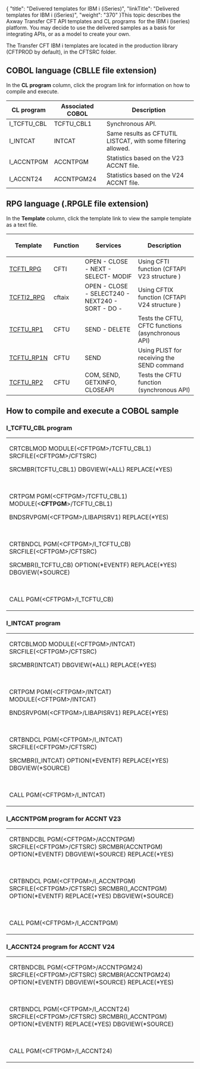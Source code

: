 {
    "title": "Delivered templates for IBM i (iSeries)",
    "linkTitle": "Delivered templates for IBM i (iSeries)",
    "weight": "370"
}This topic describes the Axway Transfer CFT API templates and CL programs  for the IBM i (iseries) platform. You may decide to use the delivered samples as a basis for integrating APIs, or as a model to create your own.

The Transfer CFT IBM i templates are located in the production library (CFTPROD by default), in the CFTSRC folder.

## <span id="COBOL"></span>COBOL language (CBLLE file extension)

In the **CL program** column, click the program link for information on how to compile and execute.

<table cellspacing="0">
   <col/>
   <col/>
   <col/>
   <thead>
      <tr>
         <th>CL program	</th>
         <th>Associated COBOL	</th>
         <th>Description</th>
      </tr>
   </thead>
   <tbody>
      <tr>
         <td>I_TCFTU_CBL         </td>
         <td>TCFTU_CBL1	         </td>
         <td>Synchronous API.         </td>
      </tr>
      <tr>
         <td>I_INTCAT         </td>
         <td>INTCAT         </td>
         <td>Same results as CFTUTIL LISTCAT, with some filtering allowed.         </td>
      </tr>
      <tr>
         <td>I_ACCNTPGM         </td>
         <td>ACCNTPGM         </td>
         <td>Statistics based on the V23 ACCNT file.         </td>
      </tr>
      <tr>
         <td>I_ACCNT24         </td>
         <td>ACCNTPGM24         </td>
         <td>Statistics based on the V24 ACCNT file.         </td>
      </tr>
   </tbody>
</table>

## <span id="RPG"></span>RPG language (.RPGLE file extension)

In the **Template** column, click the template link to view the sample template as a text file.

<table cellspacing="0">
   <col/>
   <col/>
   <col/>
   <col/>
   <thead>
      <tr>
         <th>Template</th>
         <th>Function</th>
         <th>
            <p>Services</p>
</th>
         <th>Description</th>
      </tr>
   </thead>
   <tbody>
      <tr>
         <td><a href="tcfti_rpg.txt">TCFTI_RPG</a>
         </td>
         <td>CFTI         </td>
         <td>OPEN - CLOSE - NEXT - SELECT- MODIF         </td>
         <td>Using CFTI function (CFTAPI V23 structure )         </td>
      </tr>
      <tr>
         <td><a href="tcfti2_rpg.txt">TCFTI2_RPG</a><![CDATA[
]]>         </td>
         <td>cftaix         </td>
         <td>OPEN - CLOSE - SELECT240 - NEXT240 - SORT - DO -         </td>
         <td>Using CFTIX function (CFTAPI V24 structure )         </td>
      </tr>
      <tr>
         <td><a href="tcftu_rp1.txt">TCFTU_RP1</a><![CDATA[
]]>         </td>
         <td>CFTU         </td>
         <td>SEND - DELETE         </td>
         <td>Tests the CFTU, CFTC functions (asynchronous API)         </td>
      </tr>
      <tr>
         <td><a href="tcftu_rp1n.txt">TCFTU_RP1N</a><![CDATA[
]]>         </td>
         <td>CFTU         </td>
         <td>SEND         </td>
         <td>Using PLIST for receiving the SEND command         </td>
      </tr>
      <tr>
         <td><a href="tcftu_rp2.txt">TCFTU_RP2</a>
         </td>
         <td>CFTU         </td>
         <td>COM, SEND, GETXINFO, CLOSEAPI         </td>
         <td>Tests the CFTU function (synchronous API)         </td>
      </tr>
   </tbody>
</table>

## How to compile and execute a COBOL sample

### <span id="TCFTU"></span> I\_TCFTU\_CBL program

<table cellspacing="0">
   <col/>
   <tbody>
      <tr>
         <td>
            <p>CRTCBLMOD MODULE(&lt;<span>CFTPGM</span>&gt;/TCFTU_CBL1) SRCFILE(&lt;<span>CFTPGM</span>&gt;/CFTSRC)</p>
            <p>SRCMBR(TCFTU_CBL1) DBGVIEW(*ALL) REPLACE(*YES)</p>
            <p> </p>
            <p>CRTPGM PGM(&lt;<span>CFTPGM</span>&gt;/TCFTU_CBL1) MODULE(&lt;<b>CFTPGM</b>&gt;/TCFTU_CBL1)</p>
            <p>BNDSRVPGM(&lt;CFTPGM&gt;/LIBAPISRV1)  REPLACE(*YES)</p>
            <p> </p>
            <p>CRTBNDCL PGM(&lt;<span>CFTPGM</span>&gt;/I_TCFTU_CB) SRCFILE(&lt;<span>CFTPGM</span>&gt;/CFTSRC)</p>
            <p>SRCMBR(I_TCFTU_CB) OPTION(*EVENTF) REPLACE(*YES) DBGVIEW(*SOURCE)</p>
            <p> </p>
            <p>CALL PGM(&lt;<span>CFTPGM</span>&gt;/I_TCFTU_CB)</p>
         </td>
      </tr>
   </tbody>
</table>

### <span id="INTCAT"></span>I\_INTCAT program

<table cellspacing="0">
   <col/>
   <tbody>
      <tr>
         <td>
            <p>CRTCBLMOD MODULE(&lt;<span>CFTPGM</span>&gt;/INTCAT) SRCFILE(&lt;<span>CFTPGM</span>&gt;/CFTSRC)</p>
            <p>SRCMBR(INTCAT) DBGVIEW(*ALL) REPLACE(*YES)</p>
            <p> </p>
            <p>CRTPGM PGM(&lt;<span>CFTPGM</span>&gt;/INTCAT) MODULE(&lt;<span>CFTPGM</span>&gt;/INTCAT)</p>
            <p>BNDSRVPGM(&lt;<span>CFTPGM</span>&gt;/LIBAPISRV1)  REPLACE(*YES)</p>
            <p> </p>
            <p>CRTBNDCL PGM(&lt;<span>CFTPGM</span>&gt;/I_INTCAT) SRCFILE(&lt;<span>CFTPGM</span>&gt;/CFTSRC)</p>
            <p>SRCMBR(I_INTCAT) OPTION(*EVENTF) REPLACE(*YES) DBGVIEW(*SOURCE)</p>
            <p> </p>
            <p>CALL PGM(&lt;<span>CFTPGM</span>&gt;/I_INTCAT)</p>
         </td>
      </tr>
   </tbody>
</table>

### <span id="ACCNTPGM"></span>I\_ACCNTPGM program for ACCNT V23

<table cellspacing="0">
   <col/>
   <tbody>
      <tr>
         <td>
            <p>CRTBNDCBL PGM(&lt;<span>CFTPGM</span>&gt;/ACCNTPGM) SRCFILE(&lt;<span>CFTPGM</span>&gt;/CFTSRC) SRCMBR(ACCNTPGM) OPTION(*EVENTF) DBGVIEW(*SOURCE) REPLACE(*YES)</p>
            <p> </p>
            <p>CRTBNDCL PGM(&lt;<span>CFTPGM</span>&gt;/I_ACCNTPGM) SRCFILE(&lt;<span>CFTPGM</span>&gt;/CFTSRC) SRCMBR(I_ACCNTPGM) OPTION(*EVENTF) REPLACE(*YES) DBGVIEW(*SOURCE)</p>
            <p> </p>
            <p>CALL PGM(&lt;CFTPGM&gt;/I_ACCNTPGM)</p>
         </td>
      </tr>
   </tbody>
</table>

### <span id="ACCNT24"></span>I\_ACCNT24 program for ACCNT V24

<table cellspacing="0">
   <col/>
   <tbody>
      <tr>
         <td>
            <p>CRTBNDCBL PGM(&lt;<span>CFTPGM</span>&gt;/ACCNTPGM24) SRCFILE(&lt;<span>CFTPGM</span>&gt;/CFTSRC) SRCMBR(ACCNTPGM24) OPTION(*EVENTF) DBGVIEW(*SOURCE) REPLACE(*YES)</p>
            <p> </p>
            <p>CRTBNDCL PGM(&lt;<span>CFTPGM</span>&gt;/I_ACCNT24) SRCFILE(&lt;<span>CFTPGM</span>&gt;/CFTSRC) SRCMBR(I_ACCNTPGM) OPTION(*EVENTF) REPLACE(*YES) DBGVIEW(*SOURCE)</p>
            <p> </p>
            <p>CALL PGM(&lt;<span>CFTPGM</span>&gt;/I_ACCNT24)</p>
         </td>
      </tr>
   </tbody>
</table>
